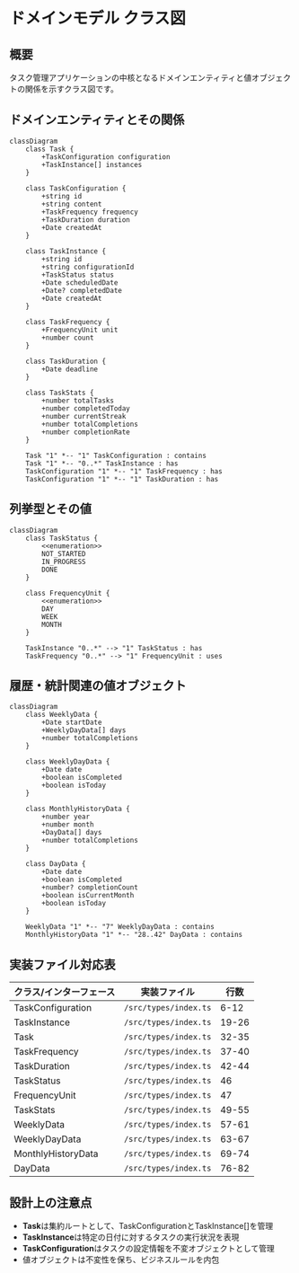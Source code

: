 # ドメインモデル クラス図

## 概要

タスク管理アプリケーションの中核となるドメインエンティティと値オブジェクトの関係を示すクラス図です。

## ドメインエンティティとその関係

```mermaid
classDiagram
    class Task {
        +TaskConfiguration configuration
        +TaskInstance[] instances
    }

    class TaskConfiguration {
        +string id
        +string content
        +TaskFrequency frequency
        +TaskDuration duration
        +Date createdAt
    }

    class TaskInstance {
        +string id
        +string configurationId
        +TaskStatus status
        +Date scheduledDate
        +Date? completedDate
        +Date createdAt
    }

    class TaskFrequency {
        +FrequencyUnit unit
        +number count
    }

    class TaskDuration {
        +Date deadline
    }

    class TaskStats {
        +number totalTasks
        +number completedToday
        +number currentStreak
        +number totalCompletions
        +number completionRate
    }

    Task "1" *-- "1" TaskConfiguration : contains
    Task "1" *-- "0..*" TaskInstance : has
    TaskConfiguration "1" *-- "1" TaskFrequency : has
    TaskConfiguration "1" *-- "1" TaskDuration : has
```

## 列挙型とその値

```mermaid
classDiagram
    class TaskStatus {
        <<enumeration>>
        NOT_STARTED
        IN_PROGRESS
        DONE
    }

    class FrequencyUnit {
        <<enumeration>>
        DAY
        WEEK
        MONTH
    }

    TaskInstance "0..*" --> "1" TaskStatus : has
    TaskFrequency "0..*" --> "1" FrequencyUnit : uses
```

## 履歴・統計関連の値オブジェクト

```mermaid
classDiagram
    class WeeklyData {
        +Date startDate
        +WeeklyDayData[] days
        +number totalCompletions
    }

    class WeeklyDayData {
        +Date date
        +boolean isCompleted
        +boolean isToday
    }

    class MonthlyHistoryData {
        +number year
        +number month
        +DayData[] days
        +number totalCompletions
    }

    class DayData {
        +Date date
        +boolean isCompleted
        +number? completionCount
        +boolean isCurrentMonth
        +boolean isToday
    }

    WeeklyData "1" *-- "7" WeeklyDayData : contains
    MonthlyHistoryData "1" *-- "28..42" DayData : contains
```

## 実装ファイル対応表

| クラス/インターフェース | 実装ファイル          | 行数  |
| ----------------------- | --------------------- | ----- |
| TaskConfiguration       | `/src/types/index.ts` | 6-12  |
| TaskInstance            | `/src/types/index.ts` | 19-26 |
| Task                    | `/src/types/index.ts` | 32-35 |
| TaskFrequency           | `/src/types/index.ts` | 37-40 |
| TaskDuration            | `/src/types/index.ts` | 42-44 |
| TaskStatus              | `/src/types/index.ts` | 46    |
| FrequencyUnit           | `/src/types/index.ts` | 47    |
| TaskStats               | `/src/types/index.ts` | 49-55 |
| WeeklyData              | `/src/types/index.ts` | 57-61 |
| WeeklyDayData           | `/src/types/index.ts` | 63-67 |
| MonthlyHistoryData      | `/src/types/index.ts` | 69-74 |
| DayData                 | `/src/types/index.ts` | 76-82 |

## 設計上の注意点

- **Task**は集約ルートとして、TaskConfigurationとTaskInstance[]を管理
- **TaskInstance**は特定の日付に対するタスクの実行状況を表現
- **TaskConfiguration**はタスクの設定情報を不変オブジェクトとして管理
- 値オブジェクトは不変性を保ち、ビジネスルールを内包
